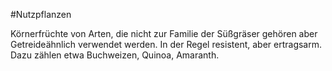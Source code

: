 #Nutzpflanzen 

Körnerfrüchte von Arten, die nicht zur Familie der Süßgräser gehören aber Getreideähnlich verwendet werden. In der Regel resistent, aber ertragsarm. Dazu zählen etwa Buchweizen, Quinoa, Amaranth.